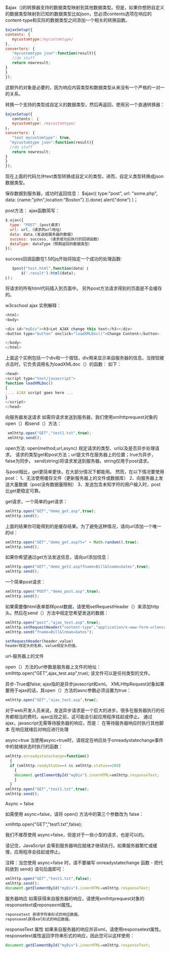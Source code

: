 $ajax（)的转换器支持的数据类型映射到其他数据类型。但是，如果你想把自定义的数据类型映射到已知的数据类型比如json，您必须contents选项在响应的content-type和实际的数据类型之间添加一个相关的转换函数。
```js
$ajaxSetup({
contents: {
   mycustomtype:/mycustomtype/
},
converters: {
   "mycustomtype json":function(result){
   //do stuff
   return newresult;
}
}
});
```
这额外的对象是必要的，因为响应内容类型和数据类型从来没有一个严格的一对一的关系。


转换一个支持的类型成自定义的数据类型，然后再返回，使用另一个直通转换器：
```js
$ajaxSetup({
   contents： ｛
   mycustomtype: /mycustomtype/
｝，
converters: {
   "text mycustomtype": true,
  "mycustomtype json":function(result){
  //do stuff
   return newresult;
}
}
});
```
现在上面的代码允许text类型转换成自定义的类型，进而，自定义类型转换成json数据类型。



保存数据到服务器，成功时返回信息：
$ajax({
    type:"post",
    url: "some.php",
   data: {name:"john",location:"Boston"}
}).done(
alert("done")
)；



post方法：
ajax函数简写：
```js
$.ajax({
  type: "POST",(post请求)
  url: url,（请求的url地址）
  data: data,(发送给服务器的数据)
  success: success,（请求成功后执行的回调函数）
  dataType: dataType（预期返回的数据类型）
});
```

success回调函数在1.5的jq开始将指定一个成功的处理函数:
```js
   $post("test.html",function(data）｛
       $('.result').html(data);
｝)；
```
将请求的所有html代码插入到页面中。
另外post方法请求得到的页面是不会缓存的。



w3cschool ajax
实例解释：
```js
<html>
<body>

<div id="myDiv"><h3>Let AJAX change this text</h3></div>
<button type="button" onclick="loadXMLDoc()">Change Content</button>

</body>
</html>
```
上面这个实例包括一个div和一个按钮，div用来显示来自服务器的信息。当按钮被点击时，它负责调用名为loadXMLdoc（）的函数：
如下：
```js
<head>
<script type="text/javascript">
function loadXMLDoc()
{
.... AJAX script goes here ...
}
</script>
</head>
```
向服务器发送请求
如需将请求发送到服务器，我们使用xmlhttprequest对象的open（）和send（）方法：
```js
 xmlhttp.open("GET","test1.txt",true);
 xmlhttp.send();
```
open方法:
open(method,url,async)
规定请求的类型、url以及是否异步处理请求。
请求的类型get和post方法；url是文件在服务器上的位置；true为异步，false为同步。
send(string)将请求发送到服务器。string仅用于post请求。

与post相比，get更简单更快，在大部分情况下都能用。
然而，在以下情况要使用post：
1、无法使用缓存文件（更新服务器上的文件或数据库）
2、向服务器上发送大量数据（post没有数据量限制）
3、发送包含未知字符的用户输入时，post比get更稳定可靠。

get请求，一个简单的get请求：
```js
xmlhttp.open("GET","demo_get.asp",true);
xmlhttp.send();
```
上面的结果你可能得到的是缓存结果。为了避免这种情况，请向url添加一个唯一的id：
```js
xmlhttp.open("GET","demo_get.asp?t=" + Math.random(),true);
xmlhttp.send();
```
如果你希望通过get方法发送信息，请向url添加信息：
```js
xmlhttp.open("GET","demo_get2.asp?fname=Bill&lname=Gates",true);
xmlhttp.send();
```
一个简单post请求：
```js
xmlhttp.open("POST","demo_post.asp",true);
xmlhttp.send();
```

如果需要像html表单那样post数据，请使用setRequestHeader（）来添加http头。然后在send（）方法中规定您希望发送的数据：
```js
xmlhttp.open("post","ajax_test.asp",true);
xmlhttp.setRequestHeader("content-type","application/x-www-form-urlencoded");
xmlhttp.send("fname=Bill&lnmae=Gates");

setRequestHeader(header,value)
header规定头的名称，value规定头的值。
```

url-服务器上的文件

open（）方法的url参数是服务器上文件的地址：
xmlhttp.open("GET",ajax_test.asp",true);
该文件可以是任何类型的文件。

异步-True或false;
ajax指的是异步javascript和xml。
XMLHttpRequest对象如果要用于ajax的话，其open（）方法的asnc参数必须设置为true：
```js
xmlhttp.open("GET","ajax_test.asp",true);
```
对于web开发人员来说，发送异步请求是一个巨大的进步。很多在服务器执行的任务都相当的费时。ajax出现之前，这可能会引起应用程序挂起或停止。
通过ajax，javascript无需等待服务器的响应，而是：
在等待服务器响应时执行其他脚本
在响应就绪后对响应进行处理

async=true
当使用async=true时，请规定在响应处于onreadystatechange事件中的就绪状态时执行的函数：
```js
xmlhttp.onreadystatechange=function()
  {
  if (xmlhttp.readyState==4 && xmlhttp.status==200)
    {
    document.getElementById("myDiv").innerHTML=xmlhttp.responseText;
    }
  }
xmlhttp.open("GET","test1.txt",true);
xmlhttp.send();
```

Async = false

如需使用 async=false，请将 open() 方法中的第三个参数改为 false：

xmlhttp.open("GET","test1.txt",false);

我们不推荐使用 async=false，但是对于一些小型的请求，也是可以的。

请记住，JavaScript 会等到服务器响应就绪才继续执行。如果服务器繁忙或缓慢，应用程序会挂起或停止。

注释：当您使用 async=false 时，请不要编写 onreadystatechange 函数 - 把代码放到 send() 语句后面即可：
```js
xmlhttp.open("GET","test1.txt",false);
xmlhttp.send();
document.getElementById("myDiv").innerHTML=xmlhttp.responseText;
```
服务器响应
如需获得来自服务器的响应，请使用xmlhttprequest对象的responsetext或reponsexml属性。
```js
reponsetext 获得字符串形式的响应数据。
reponsexml获得xml形式的响应数据。
```

responseText 属性
如果来自服务器的响应并非xml，请使用responsetext属性。
responsetext属性返回字符串形式的响应，因此您可以这样使用：
```js
document.getElementById("myDiv").innerHTML=xmlhttp.responseText;
```






